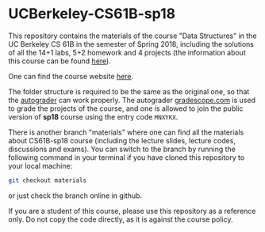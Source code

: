 # UCBerkeley-CS61B-sp18

This repository contains the materials of the course "Data Structures" in the UC Berkeley CS 61B in the semester of Spring 2018, including the solutions of all the 14+1 labs, 5+2 homework and 4 projects (the information about this course can be found [here](https://sp18.datastructur.es/about.html)).

One can find the course website [here](https://sp18.datastructur.es/).

The folder structure is required to be the same as the original one, so that the [autograder](https://www.gradescope.com/courses/20666) can work properly. The autograder [gradescope.com](https://www.gradescope.com/) is used to grade the projects of the course, and one is allowed to join the public version of **sp18** course using the entry code `MNXYKX`.

There is another branch "materials" where one can find all the materials about CS61B-sp18 course (including the lecture slides, lecture codes, discussions and exams). You can switch to the branch by running the following command in your terminal if you have cloned this repository to your local machine:

```bash
git checkout materials
```

or just check the branch online in github.

If you are a student of this course, please use this repository as a reference only. Do not copy the code directly, as it is against the course policy.
